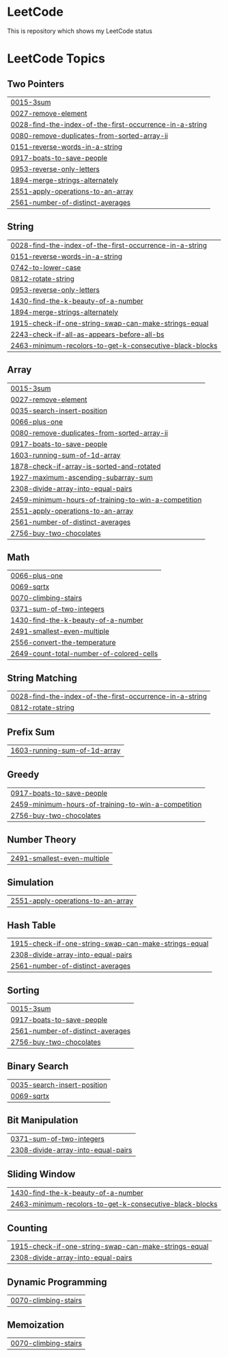 # LeetCode
This is repository which shows my LeetCode status

<!---LeetCode Topics Start-->
# LeetCode Topics
## Two Pointers
|  |
| ------- |
| [0015-3sum](https://github.com/Ephrame-A/LeetCode/tree/master/0015-3sum) |
| [0027-remove-element](https://github.com/Ephrame-A/LeetCode/tree/master/0027-remove-element) |
| [0028-find-the-index-of-the-first-occurrence-in-a-string](https://github.com/Ephrame-A/LeetCode/tree/master/0028-find-the-index-of-the-first-occurrence-in-a-string) |
| [0080-remove-duplicates-from-sorted-array-ii](https://github.com/Ephrame-A/LeetCode/tree/master/0080-remove-duplicates-from-sorted-array-ii) |
| [0151-reverse-words-in-a-string](https://github.com/Ephrame-A/LeetCode/tree/master/0151-reverse-words-in-a-string) |
| [0917-boats-to-save-people](https://github.com/Ephrame-A/LeetCode/tree/master/0917-boats-to-save-people) |
| [0953-reverse-only-letters](https://github.com/Ephrame-A/LeetCode/tree/master/0953-reverse-only-letters) |
| [1894-merge-strings-alternately](https://github.com/Ephrame-A/LeetCode/tree/master/1894-merge-strings-alternately) |
| [2551-apply-operations-to-an-array](https://github.com/Ephrame-A/LeetCode/tree/master/2551-apply-operations-to-an-array) |
| [2561-number-of-distinct-averages](https://github.com/Ephrame-A/LeetCode/tree/master/2561-number-of-distinct-averages) |
## String
|  |
| ------- |
| [0028-find-the-index-of-the-first-occurrence-in-a-string](https://github.com/Ephrame-A/LeetCode/tree/master/0028-find-the-index-of-the-first-occurrence-in-a-string) |
| [0151-reverse-words-in-a-string](https://github.com/Ephrame-A/LeetCode/tree/master/0151-reverse-words-in-a-string) |
| [0742-to-lower-case](https://github.com/Ephrame-A/LeetCode/tree/master/0742-to-lower-case) |
| [0812-rotate-string](https://github.com/Ephrame-A/LeetCode/tree/master/0812-rotate-string) |
| [0953-reverse-only-letters](https://github.com/Ephrame-A/LeetCode/tree/master/0953-reverse-only-letters) |
| [1430-find-the-k-beauty-of-a-number](https://github.com/Ephrame-A/LeetCode/tree/master/1430-find-the-k-beauty-of-a-number) |
| [1894-merge-strings-alternately](https://github.com/Ephrame-A/LeetCode/tree/master/1894-merge-strings-alternately) |
| [1915-check-if-one-string-swap-can-make-strings-equal](https://github.com/Ephrame-A/LeetCode/tree/master/1915-check-if-one-string-swap-can-make-strings-equal) |
| [2243-check-if-all-as-appears-before-all-bs](https://github.com/Ephrame-A/LeetCode/tree/master/2243-check-if-all-as-appears-before-all-bs) |
| [2463-minimum-recolors-to-get-k-consecutive-black-blocks](https://github.com/Ephrame-A/LeetCode/tree/master/2463-minimum-recolors-to-get-k-consecutive-black-blocks) |
## Array
|  |
| ------- |
| [0015-3sum](https://github.com/Ephrame-A/LeetCode/tree/master/0015-3sum) |
| [0027-remove-element](https://github.com/Ephrame-A/LeetCode/tree/master/0027-remove-element) |
| [0035-search-insert-position](https://github.com/Ephrame-A/LeetCode/tree/master/0035-search-insert-position) |
| [0066-plus-one](https://github.com/Ephrame-A/LeetCode/tree/master/0066-plus-one) |
| [0080-remove-duplicates-from-sorted-array-ii](https://github.com/Ephrame-A/LeetCode/tree/master/0080-remove-duplicates-from-sorted-array-ii) |
| [0917-boats-to-save-people](https://github.com/Ephrame-A/LeetCode/tree/master/0917-boats-to-save-people) |
| [1603-running-sum-of-1d-array](https://github.com/Ephrame-A/LeetCode/tree/master/1603-running-sum-of-1d-array) |
| [1878-check-if-array-is-sorted-and-rotated](https://github.com/Ephrame-A/LeetCode/tree/master/1878-check-if-array-is-sorted-and-rotated) |
| [1927-maximum-ascending-subarray-sum](https://github.com/Ephrame-A/LeetCode/tree/master/1927-maximum-ascending-subarray-sum) |
| [2308-divide-array-into-equal-pairs](https://github.com/Ephrame-A/LeetCode/tree/master/2308-divide-array-into-equal-pairs) |
| [2459-minimum-hours-of-training-to-win-a-competition](https://github.com/Ephrame-A/LeetCode/tree/master/2459-minimum-hours-of-training-to-win-a-competition) |
| [2551-apply-operations-to-an-array](https://github.com/Ephrame-A/LeetCode/tree/master/2551-apply-operations-to-an-array) |
| [2561-number-of-distinct-averages](https://github.com/Ephrame-A/LeetCode/tree/master/2561-number-of-distinct-averages) |
| [2756-buy-two-chocolates](https://github.com/Ephrame-A/LeetCode/tree/master/2756-buy-two-chocolates) |
## Math
|  |
| ------- |
| [0066-plus-one](https://github.com/Ephrame-A/LeetCode/tree/master/0066-plus-one) |
| [0069-sqrtx](https://github.com/Ephrame-A/LeetCode/tree/master/0069-sqrtx) |
| [0070-climbing-stairs](https://github.com/Ephrame-A/LeetCode/tree/master/0070-climbing-stairs) |
| [0371-sum-of-two-integers](https://github.com/Ephrame-A/LeetCode/tree/master/0371-sum-of-two-integers) |
| [1430-find-the-k-beauty-of-a-number](https://github.com/Ephrame-A/LeetCode/tree/master/1430-find-the-k-beauty-of-a-number) |
| [2491-smallest-even-multiple](https://github.com/Ephrame-A/LeetCode/tree/master/2491-smallest-even-multiple) |
| [2556-convert-the-temperature](https://github.com/Ephrame-A/LeetCode/tree/master/2556-convert-the-temperature) |
| [2649-count-total-number-of-colored-cells](https://github.com/Ephrame-A/LeetCode/tree/master/2649-count-total-number-of-colored-cells) |
## String Matching
|  |
| ------- |
| [0028-find-the-index-of-the-first-occurrence-in-a-string](https://github.com/Ephrame-A/LeetCode/tree/master/0028-find-the-index-of-the-first-occurrence-in-a-string) |
| [0812-rotate-string](https://github.com/Ephrame-A/LeetCode/tree/master/0812-rotate-string) |
## Prefix Sum
|  |
| ------- |
| [1603-running-sum-of-1d-array](https://github.com/Ephrame-A/LeetCode/tree/master/1603-running-sum-of-1d-array) |
## Greedy
|  |
| ------- |
| [0917-boats-to-save-people](https://github.com/Ephrame-A/LeetCode/tree/master/0917-boats-to-save-people) |
| [2459-minimum-hours-of-training-to-win-a-competition](https://github.com/Ephrame-A/LeetCode/tree/master/2459-minimum-hours-of-training-to-win-a-competition) |
| [2756-buy-two-chocolates](https://github.com/Ephrame-A/LeetCode/tree/master/2756-buy-two-chocolates) |
## Number Theory
|  |
| ------- |
| [2491-smallest-even-multiple](https://github.com/Ephrame-A/LeetCode/tree/master/2491-smallest-even-multiple) |
## Simulation
|  |
| ------- |
| [2551-apply-operations-to-an-array](https://github.com/Ephrame-A/LeetCode/tree/master/2551-apply-operations-to-an-array) |
## Hash Table
|  |
| ------- |
| [1915-check-if-one-string-swap-can-make-strings-equal](https://github.com/Ephrame-A/LeetCode/tree/master/1915-check-if-one-string-swap-can-make-strings-equal) |
| [2308-divide-array-into-equal-pairs](https://github.com/Ephrame-A/LeetCode/tree/master/2308-divide-array-into-equal-pairs) |
| [2561-number-of-distinct-averages](https://github.com/Ephrame-A/LeetCode/tree/master/2561-number-of-distinct-averages) |
## Sorting
|  |
| ------- |
| [0015-3sum](https://github.com/Ephrame-A/LeetCode/tree/master/0015-3sum) |
| [0917-boats-to-save-people](https://github.com/Ephrame-A/LeetCode/tree/master/0917-boats-to-save-people) |
| [2561-number-of-distinct-averages](https://github.com/Ephrame-A/LeetCode/tree/master/2561-number-of-distinct-averages) |
| [2756-buy-two-chocolates](https://github.com/Ephrame-A/LeetCode/tree/master/2756-buy-two-chocolates) |
## Binary Search
|  |
| ------- |
| [0035-search-insert-position](https://github.com/Ephrame-A/LeetCode/tree/master/0035-search-insert-position) |
| [0069-sqrtx](https://github.com/Ephrame-A/LeetCode/tree/master/0069-sqrtx) |
## Bit Manipulation
|  |
| ------- |
| [0371-sum-of-two-integers](https://github.com/Ephrame-A/LeetCode/tree/master/0371-sum-of-two-integers) |
| [2308-divide-array-into-equal-pairs](https://github.com/Ephrame-A/LeetCode/tree/master/2308-divide-array-into-equal-pairs) |
## Sliding Window
|  |
| ------- |
| [1430-find-the-k-beauty-of-a-number](https://github.com/Ephrame-A/LeetCode/tree/master/1430-find-the-k-beauty-of-a-number) |
| [2463-minimum-recolors-to-get-k-consecutive-black-blocks](https://github.com/Ephrame-A/LeetCode/tree/master/2463-minimum-recolors-to-get-k-consecutive-black-blocks) |
## Counting
|  |
| ------- |
| [1915-check-if-one-string-swap-can-make-strings-equal](https://github.com/Ephrame-A/LeetCode/tree/master/1915-check-if-one-string-swap-can-make-strings-equal) |
| [2308-divide-array-into-equal-pairs](https://github.com/Ephrame-A/LeetCode/tree/master/2308-divide-array-into-equal-pairs) |
## Dynamic Programming
|  |
| ------- |
| [0070-climbing-stairs](https://github.com/Ephrame-A/LeetCode/tree/master/0070-climbing-stairs) |
## Memoization
|  |
| ------- |
| [0070-climbing-stairs](https://github.com/Ephrame-A/LeetCode/tree/master/0070-climbing-stairs) |
<!---LeetCode Topics End-->